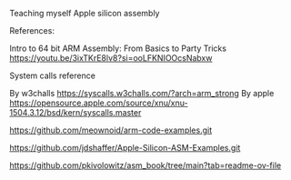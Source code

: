 Teaching myself Apple silicon assembly

References:

Intro to 64 bit ARM Assembly: From Basics to Party Tricks
https://youtu.be/3ixTKrE8lv8?si=ooLFKNIOOcsNabxw

System calls reference

  By w3challs
    https://syscalls.w3challs.com/?arch=arm_strong
  By apple 
    https://opensource.apple.com/source/xnu/xnu-1504.3.12/bsd/kern/syscalls.master


https://github.com/meownoid/arm-code-examples.git

https://github.com/jdshaffer/Apple-Silicon-ASM-Examples.git

https://github.com/pkivolowitz/asm_book/tree/main?tab=readme-ov-file
